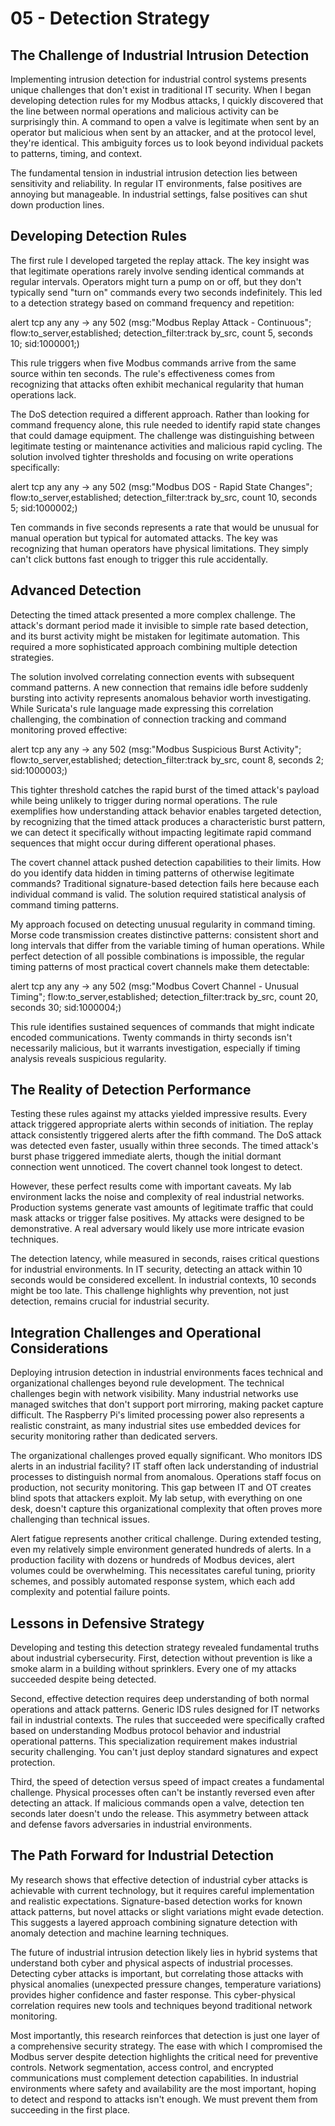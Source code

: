 # 05 - Detection Strategy

## The Challenge of Industrial Intrusion Detection

Implementing intrusion detection for industrial control systems presents unique challenges that don't exist in traditional IT security. When I began developing detection rules for my Modbus attacks, I quickly discovered that the line between normal operations and malicious activity can be surprisingly thin. A command to open a valve is legitimate when sent by an operator but malicious when sent by an attacker, and at the protocol level, they're identical. This ambiguity forces us to look beyond individual packets to patterns, timing, and context.

The fundamental tension in industrial intrusion detection lies between sensitivity and reliability. In regular IT environments, false positives are annoying but manageable. In industrial settings, false positives can shut down production lines. 

## Developing Detection Rules

The first rule I developed targeted the replay attack. The key insight was that legitimate operations rarely involve sending identical commands at regular intervals. Operators might turn a pump on or off, but they don't typically send "turn on" commands every two seconds indefinitely. This led to a detection strategy based on command frequency and repetition:

alert tcp any any -> any 502 (msg:"Modbus Replay Attack - Continuous"; 
flow:to_server,established; 
detection_filter:track by_src, count 5, seconds 10; 
sid:1000001;)

This rule triggers when five Modbus commands arrive from the same source within ten seconds. The rule's effectiveness comes from recognizing that attacks often exhibit mechanical regularity that human operations lack.

The DoS detection required a different approach. Rather than looking for command frequency alone, this rule needed to identify rapid state changes that could damage equipment. The challenge was distinguishing between legitimate testing or maintenance activities and malicious rapid cycling. The solution involved tighter thresholds and focusing on write operations specifically:

alert tcp any any -> any 502 (msg:"Modbus DOS - Rapid State Changes";
flow:to_server,established;
detection_filter:track by_src, count 10, seconds 5;
sid:1000002;)

Ten commands in five seconds represents a rate that would be unusual for manual operation but typical for automated attacks. The key was recognizing that human operators have physical limitations. They simply can't click buttons fast enough to trigger this rule accidentally.

## Advanced Detection

Detecting the timed attack presented a more complex challenge. The attack's dormant period made it invisible to simple rate based detection, and its burst activity might be mistaken for legitimate automation. This required a more sophisticated approach combining multiple detection strategies.

The solution involved correlating connection events with subsequent command patterns. A new connection that remains idle before suddenly bursting into activity represents anomalous behavior worth investigating. While Suricata's rule language made expressing this correlation challenging, the combination of connection tracking and command monitoring proved effective:

alert tcp any any -> any 502 (msg:"Modbus Suspicious Burst Activity";
flow:to_server,established;
detection_filter:track by_src, count 8, seconds 2;
sid:1000003;)

This tighter threshold catches the rapid burst of the timed attack's payload while being unlikely to trigger during normal operations. The rule exemplifies how understanding attack behavior enables targeted detection, by recognizing that the timed attack produces a characteristic burst pattern, we can detect it specifically without impacting legitimate rapid command sequences that might occur during different operational phases.

The covert channel attack pushed detection capabilities to their limits. How do you identify data hidden in timing patterns of otherwise legitimate commands? Traditional signature-based detection fails here because each individual command is valid. The solution required statistical analysis of command timing patterns.

My approach focused on detecting unusual regularity in command timing. Morse code transmission creates distinctive patterns: consistent short and long intervals that differ from the variable timing of human operations. While perfect detection of all possible combinations is impossible, the regular timing patterns of most practical covert channels make them detectable:

alert tcp any any -> any 502 (msg:"Modbus Covert Channel - Unusual Timing";
flow:to_server,established;
detection_filter:track by_src, count 20, seconds 30;
sid:1000004;)

This rule identifies sustained sequences of commands that might indicate encoded communications. Twenty commands in thirty seconds isn't necessarily malicious, but it warrants investigation, especially if timing analysis reveals suspicious regularity.

## The Reality of Detection Performance

Testing these rules against my attacks yielded impressive results. Every attack triggered appropriate alerts within seconds of initiation. The replay attack consistently triggered alerts after the fifth command. The DoS attack was detected even faster, usually within three seconds. The timed attack's burst phase triggered immediate alerts, though the initial dormant connection went unnoticed. The covert channel took longest to detect.

However, these perfect results come with important caveats. My lab environment lacks the noise and complexity of real industrial networks. Production systems generate vast amounts of legitimate traffic that could mask attacks or trigger false positives. My attacks were designed to be demonstrative. A real adversary would likely use more intricate evasion techniques. 

The detection latency, while measured in seconds, raises critical questions for industrial environments. In IT security, detecting an attack within 10 seconds would be considered excellent. In industrial contexts, 10 seconds might be too late. This challenge highlights why prevention, not just detection, remains crucial for industrial security.

## Integration Challenges and Operational Considerations

Deploying intrusion detection in industrial environments faces technical and organizational challenges beyond rule development. The technical challenges begin with network visibility. Many industrial networks use managed switches that don't support port mirroring, making packet capture difficult. The Raspberry Pi's limited processing power also represents a realistic constraint, as many industrial sites use embedded devices for security monitoring rather than dedicated servers.

The organizational challenges proved equally significant. Who monitors IDS alerts in an industrial facility? IT staff often lack understanding of industrial processes to distinguish normal from anomalous. Operations staff focus on production, not security monitoring. This gap between IT and OT creates blind spots that attackers exploit. My lab setup, with everything on one desk, doesn't capture this organizational complexity that often proves more challenging than technical issues.

Alert fatigue represents another critical challenge. During extended testing, even my relatively simple environment generated hundreds of alerts. In a production facility with dozens or hundreds of Modbus devices, alert volumes could be overwhelming. This necessitates careful tuning, priority schemes, and possibly automated response system, which each add complexity and potential failure points.

## Lessons in Defensive Strategy

Developing and testing this detection strategy revealed fundamental truths about industrial cybersecurity. First, detection without prevention is like a smoke alarm in a building without sprinklers. Every one of my attacks succeeded despite being detected. 

Second, effective detection requires deep understanding of both normal operations and attack patterns. Generic IDS rules designed for IT networks fail in industrial contexts. The rules that succeeded were specifically crafted based on understanding Modbus protocol behavior and industrial operational patterns. This specialization requirement makes industrial security challenging. You can't just deploy standard signatures and expect protection.

Third, the speed of detection versus speed of impact creates a fundamental challenge. Physical processes often can't be instantly reversed even after detecting an attack. If malicious commands open a valve, detection ten seconds later doesn't undo the release. This asymmetry between attack and defense favors adversaries in industrial environments.

## The Path Forward for Industrial Detection

My research shows that effective detection of industrial cyber attacks is achievable with current technology, but it requires careful implementation and realistic expectations. Signature-based detection works for known attack patterns, but novel attacks or slight variations might evade detection. This suggests a layered approach combining signature detection with anomaly detection and machine learning techniques.

The future of industrial intrusion detection likely lies in hybrid systems that understand both cyber and physical aspects of industrial processes. Detecting cyber attacks is important, but correlating those attacks with physical anomalies (unexpected pressure changes, temperature variations) provides higher confidence and faster response. This cyber-physical correlation requires new tools and techniques beyond traditional network monitoring.

Most importantly, this research reinforces that detection is just one layer of a comprehensive security strategy. The ease with which I compromised the Modbus server despite detection highlights the critical need for preventive controls. Network segmentation, access control, and encrypted communications must complement detection capabilities. In industrial environments where safety and availability are the most important, hoping to detect and respond to attacks isn't enough. We must prevent them from succeeding in the first place.
